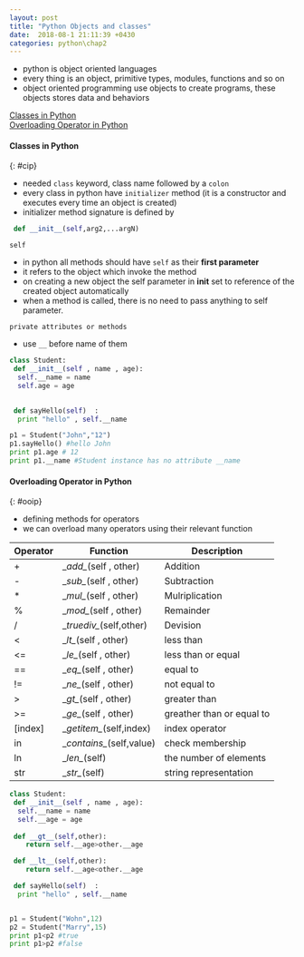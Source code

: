 ```yaml
---
layout: post
title: "Python Objects and classes"
date:  2018-08-1 21:11:39 +0430
categories: python\chap2
---
```


- python is object oriented languages
- every thing is an object, primitive types, modules, functions and so on
- object oriented programming use objects to create programs, these objects stores data and behaviors

[Classes in Python](#cip)  
[Overloading Operator in Python](#ooip)

#### Classes in Python
{: #cip}
- needed `class` keyword, class name followed by a `colon`
- every class in python have `initializer` method (it is a constructor and executes every time an object is created)
- initializer method signature is defined by
```python
 def __init__(self,arg2,...argN)
 ```

 `self`
  - in python all methods should have `self` as their **first parameter**
  - it refers to the object which invoke the method
  - on creating a new object the self parameter in __init__ set to reference of the created object automatically
  - when a method is called, there is no need to pass anything to self parameter.  
  
  `private attributes or methods`
  - use `__` before name of them

```python
class Student:
 def __init__(self , name , age):
  self.__name = name
  self.age = age
 

 def sayHello(self)  :
  print "hello" , self.__name

p1 = Student("John","12")
p1.sayHello() #hello John
print p1.age # 12
print p1.__name #Student instance has no attribute __name
```
#### Overloading Operator in Python
{: #ooip}
- defining methods for operators
- we can overload many operators using their relevant function

|Operator|Function|Description|
|---|------------|---------|
|+| \__add\__(self , other)|Addition|
|-|\__sub\__(self , other)|Subtraction|
|*|\__mul\__(self , other)|Mulriplication|
|%|\__mod\__(self , other)|Remainder|
|/|\__truediv\__(self,other)|Devision|
|<|\__lt\__(self , other)|less than|
|<=|\__le\__(self , other)|less than or equal|
|==|\__eq\__(self , other)|equal to|
|!=|\__ne\__(self , other)|not equal to|
|>|\__gt\__(self , other)|greater than|
|>=|\__ge\__(self , other)|greather than or equal to|
|[index]|\__getitem\__(self,index)|index operator|
|in|\__contains\__(self,value)|check membership|
|ln|\__len\__(self)|the number of elements|
|str|\__str\__(self)|string representation|

```python
class Student:
 def __init__(self , name , age):
  self.__name = name
  self.__age = age
 
 def __gt__(self,other):
 	return self.__age>other.__age

 def __lt__(self,other):
 	return self.__age<other.__age

 def sayHello(self)  :
  print "hello" , self.__name


p1 = Student("Wohn",12)
p2 = Student("Marry",15)
print p1<p2 #true
print p1>p2 #false
```

